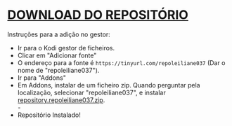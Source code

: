 # <a href="repository.repoleiliane037.zip">DOWNLOAD DO REPOSITÓRIO</a>

Instruções para a adição no gestor:


<p align="left">
  <ul>
    <li>Ir para o Kodi gestor de ficheiros.</li>
    <li>Clicar em "Adicionar fonte"</li>
    <li>O endereço para a fonte é <code>https://tinyurl.com/repoleiliane037</code> (Dar o nome de "repoleiliane037").</li>
    <li>Ir para "Addons"</li>
    <li>Em Addons, instalar de um ficheiro zip. Quando perguntar pela localização, selecionar "repoleiliane037", e instalar <a href="repository.repoleiliane037.zip">repository.repoleiliane037.zip</a>.</li>
    -
    <li>Repositório Instalado!</li>
    
</ul>

                                      
                                       

</p>


